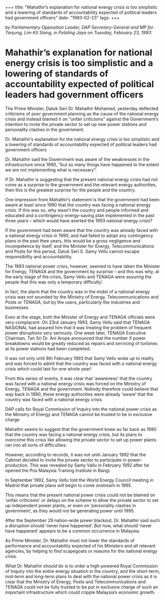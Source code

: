 +++ 
title: "Mahathir’s explanation for national energy crisis is too simplistic and a lowering of standards of accountability expected of political leaders had government officers"
date: "1993-02-23"
tags:
+++

_by Parliamentary Opposition Leader, DAP Secretary-General and MP for Tanjung, Lim Kit Siang, in Petaling Jaya on Tuesday, February 23, 1993:_

# Mahathir’s explanation for national energy crisis is too simplistic and a lowering of standards of accountability expected of political leaders had government officers

The Prime Minister, Datuk Seri Dr. Mahathir Mohamed, yesterday deflected criticisms of poor government planning as the cause of the national energy crisis and instead blamed it on “unfair criticisms” against the Government’s intention to invite the private sector to set up new power stations and personality clashes in the government.</u>

Dr. Mahathir’s explanation for the national energy crisis is too simplistic and a lowering of standards of accountability expected of political leaders had government officers

Dr. Mahathir said the Government was aware of the weaknesses in the infrastructure since 1990, “but so many things have happened to the extent we are not implementing what is necessary”.

If Dr. Mahathir is suggesting that the present national energy crisis had not come as a surprise to the government and the relevant energy authorities, then this is the greatest surprise for the people and the country.

One impression from Mahathir’s statement is that the government had been aware at least since 1990 that the country was facing a national energy crisis. If this was so, why wasn’t the country and people informed and educated and a contingency energy-saving plan implemented in the past three years – which would have averted the 1993 national energy crisis?

If the government had been aware that the country was already faced with a national energy crisis in 1990, and had failed to adopt any contingency plans in the past thee years, this would be a gross negligence and incompetence by itself, and the Minister for Energy, Telecommunications and Posts for this period, Datuk Seri S. Samy Vellu cannot escape responsibility and accountability.

The 1993 national power crisis, however, seemed to have taken the Minister for Energy, TENAGA and the government by surprise – and this was why, at the early stage of the crisis, Samy Vellu and TENAGA were assuring the people that this was only a temporary difficulty’.

In fact, the alarm that the country was in the midst of a national energy crisis was not sounded by the Ministry of Energy, Telecommunications and Posts or TENAGA, but by the users, particularly the industries and businesses.

Even at the stage, both the Minister of Energy and TENAGA officials were very complacent. On 23rd January 1993, Samy Vellu said that TENAGA NASIONAL had assured him that it was treating the problem of frequent power disruptions very seriously. One week later, TENAGA Executive Chairman, Tan Sri Dr. Ani Arope announced that the number if power breakdowns would be greatly reduced as repairs and servicing of turbines at its power stations had been completed.

It was not only until 8th February 1993 that Samy Vellu woke up to reality and was forced to admit that the country was faced with a national energy crisis which could last for one whole year!

From this series of events, it was clear that ‘awareness’ that the country was faced with a national energy crisis was forced on the Ministry of Energy, TENAGA and the government. Nobody therefore could believe that way back in 1990, these energy authorities were already ‘aware’ that the country was faced with a national energy crisis.

DAP calls for Royal Commission of Inquiry into the national power crisis as the Ministry of Energy and TENAGA cannot be trusted to be in exclusive charge

Mahathir seems to suggest that the government knew as far back as 1990 that the country was facing a national energy crisis, but its plans to overcome this crisis like allowing the private sector to set up power plants ran into all sorts of difficulties.

However, according to records, it was not until January 1992 that the Cabinet decided to invite the private sector to participate in power-production. This was revealed by Samy Vallu in February 1992 after he opened the Pos Malaysia Training Institute in Bangi.

In September 1992, Samy Vellu told the World Energy Council meeting in Madrid that private plans will begin to come onstream in 1995.

This means that the present national power crisis could not be blamed on ‘unfair criticisms’ or delays on the scheme to allow the private sector to set up independent power plants, or even on ‘personality clashes in government’, as they would not be generating power until 1995.

After the September 29 nation-wide power blackout, Dr. Mahathir said such a disruption should ‘never have happened’. But now, what should ‘never have happened’ appears to be a common occurrence in Malaysia.

As Prime Minister, Dr. Mahathir must not lower the standards of performance and accountability expected of his Ministers and all relevant agencies, by helping to find scapegoats or reasons for the national energy crisis.

What Dr. Mahathir should do is to order a high-powered Royal Commission of Inquiry into the entire energy situation in the country, and the short-term, mid-term and long-term plans to deal with the national power crisis as it is clear that the Ministry of Energy, Posts and Telecommunications and TENAGA could not be fully trusted to be put in exclusive charge of such an important infrastructure which could cripple Malaysia’s economic growth.
 
